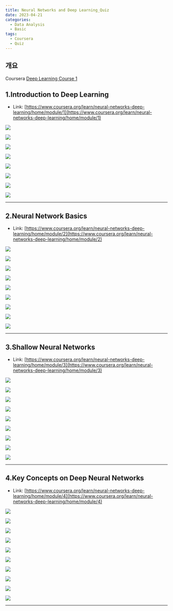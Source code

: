 ```yaml
---
title: Neural Networks and Deep Learning_Quiz
date: 2023-04-21
categories:
  - Data Analysis
  - Basic
tags: 
  - Coursera
  - Quiz
---
```


## 개요

Coursera [Deep Learning Course 1](https://www.coursera.org/learn/neural-networks-deep-learning?specialization=deep-learning)

## 1.Introduction to Deep Learning

- Link: [https://www.coursera.org/learn/neural-networks-deep-learning/home/module/1](https://www.coursera.org/learn/neural-networks-deep-learning/home/module/1)

![ ](images/DL1_Quiz/10.png)

![ ](images/DL1_Quiz/12.png)

![ ](images/DL1_Quiz/13.png)

![ ](images/DL1_Quiz/14.png)

![ ](images/DL1_Quiz/15.png)

![ ](images/DL1_Quiz/16.png)

![ ](images/DL1_Quiz/17.png)

![ ](images/DL1_Quiz/11.png)

---

## 2.**Neural Network Basics**

- Link: [https://www.coursera.org/learn/neural-networks-deep-learning/home/module/2](https://www.coursera.org/learn/neural-networks-deep-learning/home/module/2)

![ ](images/DL1_Quiz/1.png)

![ ](images/DL1_Quiz/2.png)

![ ](images/DL1_Quiz/3.png)

![ ](images/DL1_Quiz/4.png)

![ ](images/DL1_Quiz/5.png)

![ ](images/DL1_Quiz/6.png)

![ ](images/DL1_Quiz/7.png)

![ ](images/DL1_Quiz/8.png)

![ ](images/DL1_Quiz/9.png)

---

## 3.Shallow Neural Networks

- Link: [https://www.coursera.org/learn/neural-networks-deep-learning/home/module/3](https://www.coursera.org/learn/neural-networks-deep-learning/home/module/3)

![ ](images/DL1_Quiz/1%201.png)

![ ](images/DL1_Quiz/2%201.png)

![ ](images/DL1_Quiz/3%201.png)

![ ](images/DL1_Quiz/4%201.png)

![ ](images/DL1_Quiz/5%201.png)

![ ](images/DL1_Quiz/6%201.png)

![ ](images/DL1_Quiz/7%201.png)

![ ](images/DL1_Quiz/8%201.png)

![ ](images/DL1_Quiz/9%201.png)

---

## 4.****Key Concepts on Deep Neural Networks****

- Link: [https://www.coursera.org/learn/neural-networks-deep-learning/home/module/4](https://www.coursera.org/learn/neural-networks-deep-learning/home/module/4)

![ ](images/DL1_Quiz/41.png)

![ ](images/DL1_Quiz/42.png)

![ ](images/DL1_Quiz/43.png)

![ ](images/DL1_Quiz/44.png)

![ ](images/DL1_Quiz/45.png)

![ ](images/DL1_Quiz/46.png)

![ ](images/DL1_Quiz/47.png)

![ ](images/DL1_Quiz/48.png)

![ ](images/DL1_Quiz/49.png)

![ ](images/DL1_Quiz/50.png)

---